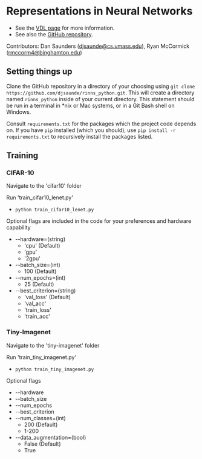 # Representations in Neural Networks

- See the [VDL page](https://restricted.vdl.afrl.af.mil/programs/atrpedia/dist_c/wiki/Representation_and_Phase_Transitions_in_Multi-Layer_Networks) for more information. 
- See also the [GitHub repository](https://github.com/djsaunde/rinns_python).

Contributors: Dan Saunders (djsaunde@cs.umass.edu), Ryan McCormick (rmccorm4@binghamton.edu)

## Setting things up

Clone the GitHub repository in a directory of your choosing using `git clone https://github.com/djsaunde/rinns_python.git`. This will create a directory named `rinns_python` inside of your current directory. This statement should be run in a terminal in \*nix or Mac systems, or in a Git Bash shell on Windows.

Consult `requirements.txt` for the packages which the project code depends on. If you have `pip` installed (which you should), use `pip install -r requirements.txt` to recursively install the packages listed.

## Training

### CIFAR-10

Navigate to the 'cifar10' folder

Run 'train_cifar10_lenet.py'
* `python train_cifar10_lenet.py`

Optional flags are included in the code for your preferences and hardware capability	
* --hardware=(string)
	* 'cpu' (Default)
	* 'gpu'
	* '2gpu'
* --batch_size=(int)
	* 100 (Default)
* --num_epochs=(int)
	* 25 (Default)
* --best_criterion=(string)
	* 'val_loss' (Default)
	* 'val_acc'
	* 'train_loss'
	* 'train_acc'

### Tiny-Imagenet

Navigate to the 'tiny-imagenet' folder

Run 'train_tiny_imagenet.py'
* `python train_tiny_imagenet.py`

Optional flags
* --hardware
* --batch_size
* --num_epochs
* --best_criterion
* --num_classes=(int)
	* 200 (Default)
	* 1-200
* --data_augmentation=(bool)
	* False (Default)
	* True
